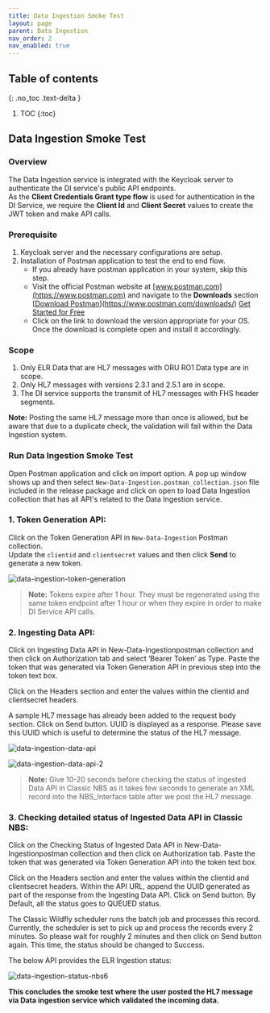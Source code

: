 ```yaml
---
title: Data Ingestion Smoke Test
layout: page
parent: Data Ingestion
nav_order: 2
nav_enabled: true
---
```


## Table of contents
{: .no_toc .text-delta }

1. TOC
{:toc}

## Data Ingestion Smoke Test

### Overview

The Data Ingestion service is integrated with the Keycloak server to authenticate the DI service's public API endpoints.  
As the **Client Credentials Grant type flow** is used for authentication in the DI Service, we require the **Client Id** and **Client Secret** values to create the JWT token and make API calls.

### Prerequisite

1. Keycloak server and the necessary configurations are setup.
2. Installation of Postman application to test the end to end flow.
   - If you already have postman application in your system, skip this step.
   - Visit the official Postman website at [www.postman.com](https://www.postman.com) and navigate to the **Downloads** section  
     [[Download Postman](https://www.postman.com/downloads/)](https://www.postman.com/downloads/) [Get Started for Free](https://www.postman.com/downloads/)
   - Click on the link to download the version appropriate for your OS. Once the download is complete open and install it accordingly.

### Scope

1. Only ELR Data that are HL7 messages with ORU RO1 Data type are in scope.
2. Only HL7 messages with versions 2.3.1 and 2.5.1 are in scope.
3. The DI service supports the transmit of HL7 messages with FHS header segments.

**Note:** Posting the same HL7 message more than once is allowed, but be aware that due to a duplicate check, the validation will fail within the Data Ingestion system.

### Run Data Ingestion Smoke Test

Open Postman application and click on import option. A pop up window shows up and then select `New-Data-Ingestion.postman_collection.json` file included in the release package and click on open to load Data Ingestion collection that has all API's related to the Data Ingestion service.

### 1. **Token Generation API:**

Click on the Token Generation API in `New-Data-Ingestion` Postman collection.  
Update the `clientid` and `clientsecret` values and then click **Send** to generate a new token.

![data-ingestion-token-generation](/NEDSS-SystemAdminGuide/docs/6_microservices_deployment/images/data-ingestion-token-generation-api.jpg)


> **Note:** Tokens expire after 1 hour. They must be regenerated using the same token endpoint after 1 hour or when they expire in order to make DI Service API calls.

### 2. **Ingesting Data API:**

Click on Ingesting Data API in New-Data-Ingestionpostman collection and then click on Authorization tab and select ‘Bearer Token’ as Type. Paste the token that was generated via Token Generation API in previous step into the token text box.

Click on the Headers section and enter the values within the clientid and clientsecret headers.

A sample HL7 message has already been added to the request body section. Click on Send button. UUID is displayed as a response. Please save this UUID which is useful to determine the status of the HL7 message.

![data-ingestion-data-api](/NEDSS-SystemAdminGuide/docs/6_microservices_deployment/images/data-ingestion-data-api.jpg)

![data-ingestion-data-api-2](/NEDSS-SystemAdminGuide/docs/6_microservices_deployment/images/data-ingestion-data-api-2.jpg)

> **Note:** Give 10-20 seconds before checking the status of Ingested Data API in Classic NBS as it takes few seconds to generate an XML record into the NBS_Interface table after we post the HL7 message.

### 3. **Checking  detailed status of Ingested Data API in Classic NBS:**

Click on the Checking Status of Ingested Data API in New-Data-Ingestionpostman collection and then click on Authorization tab. Paste the token that was generated via Token Generation API into the token text box.

Click on the Headers section and enter the values within the clientid and clientsecret headers. Within the API URL, append the UUID generated as part of the response from the Ingesting Data API. Click on Send button. By Default, all the status goes to QUEUED status.

The Classic Wildfly scheduler runs the batch job and processes this record. Currently, the scheduler is set to pick up and process the records every 2 minutes. So please wait for roughly 2 minutes and then click on Send button again. This time, the status should be changed to Success.

The below API provides the ELR Ingestion status:

![data-ingestion-status-nbs6](/NEDSS-SystemAdminGuide/docs/6_microservices_deployment/images/data-ingestion-status-nbs6.jpg)

**This concludes the smoke test where the user posted the HL7 message via Data ingestion service which validated the incoming data.**
